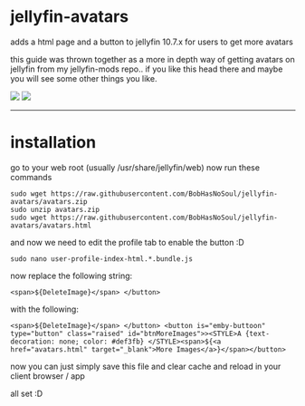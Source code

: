 # jellyfin-avatars
adds a html page and a button to jellyfin 10.7.x for users to get more avatars

this guide was thrown together as a more in depth way of getting avatars on jellyfin from my jellyfin-mods repo.. if you like this head there and maybe you will see some other things you like. 

![](https://user-images.githubusercontent.com/23018412/115957171-d65a0300-a4f8-11eb-8a8a-698e4620ea6d.PNG)
![](https://user-images.githubusercontent.com/23018412/115976186-3eddca00-a563-11eb-8597-81341924c750.PNG)

---

# installation
go to your web root (usually /usr/share/jellyfin/web) now run these commands

    sudo wget https://raw.githubusercontent.com/BobHasNoSoul/jellyfin-avatars/avatars.zip
    sudo unzip avatars.zip
    sudo wget https://raw.githubusercontent.com/BobHasNoSoul/jellyfin-avatars/avatars.html

and now we need to edit the profile tab to enable the button :D 

    sudo nano user-profile-index-html.*.bundle.js

now replace the following string:

    <span>${DeleteImage}</span> </button>

with the following:

    <span>${DeleteImage}</span> </button> <button is="emby-buttoon" type="button" class="raised" id="btnMoreImages">><STYLE>A {text-decoration: none; color: #def3fb} </STYLE><span>${<a href="avatars.html" target="_blank">More Images</a>}</span></button>

now you can just simply save this file and clear cache and reload in your client browser / app

all set :D
